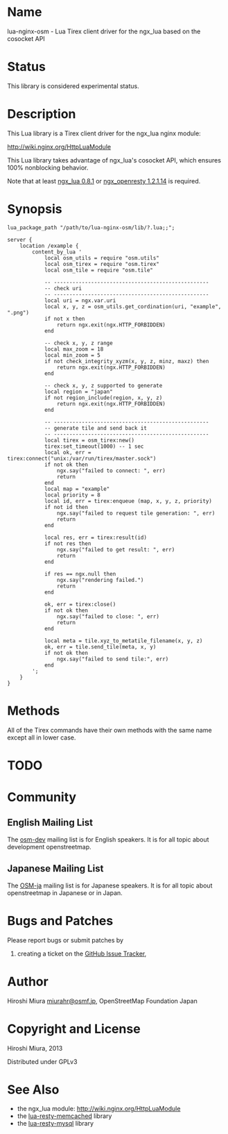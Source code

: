 Name
====

lua-nginx-osm - Lua Tirex client driver for the ngx_lua based on the cosocket API

Status
======

This library is considered experimental status.

Description
===========

This Lua library is a Tirex client driver for the ngx_lua nginx module:

http://wiki.nginx.org/HttpLuaModule

This Lua library takes advantage of ngx_lua's cosocket API, which ensures 
100% nonblocking behavior.

Note that at least [ngx_lua 0.8.1](https://github.com/chaoslawful/lua-nginx-module/tags) or [ngx_openresty 1.2.1.14](http://openresty.org/#Download) is required.

Synopsis
========

    lua_package_path "/path/to/lua-nginx-osm/lib/?.lua;;";

    server {
        location /example {
            content_by_lua '
                local osm_utils = require "osm.utils"
                local osm_tirex = require "osm.tirex"
                local osm_tile = require "osm.tile"
                
                -- --------------------------------------------------
                -- check uri
                -- --------------------------------------------------
                local uri = ngx.var.uri
                local x, y, z = osm_utils.get_cordination(uri, "example", ".png")
                if not x then
                    return ngx.exit(ngx.HTTP_FORBIDDEN)
                end
                
                -- check x, y, z range
                local max_zoom = 18
                local min_zoom = 5
                if not check_integrity_xyzm(x, y, z, minz, maxz) then
                    return ngx.exit(ngx.HTTP_FORBIDDEN)
                end
                
                -- check x, y, z supported to generate
                local region = "japan"
                if not region_include(region, x, y, z)
                    return ngx.exit(ngx.HTTP_FORBIDDEN)
                end
                
                -- --------------------------------------------------
                -- generate tile and send back it
                -- --------------------------------------------------
                local tirex = osm_tirex:new()
                tirex:set_timeout(1000) -- 1 sec
                local ok, err = tirex:connect("unix:/var/run/tirex/master.sock")
                if not ok then
                    ngx.say("failed to connect: ", err)
                    return
                end
                local map = "example"
                local priority = 8
                local id, err = tirex:enqueue (map, x, y, z, priority)
                if not id then
                    ngx.say("failed to request tile generation: ", err)
                    return
                end
    
                local res, err = tirex:result(id)
                if not res then
                    ngx.say("failed to get result: ", err)
                    return
                end
    
                if res == ngx.null then
                    ngx.say("rendering failed.")
                    return
                end
                
                ok, err = tirex:close()
                if not ok then
                    ngx.say("failed to close: ", err)
                    return
                end
                
                local meta = tile.xyz_to_metatile_filename(x, y, z)
                ok, err = tile.send_tile(meta, x, y)
                if not ok then
                    ngx.say("failed to send tile:", err)
                end
            ';
        }
    }

Methods
=======

All of the Tirex commands have their own methods with the same name except all in lower case.


TODO
====

Community
=========

English Mailing List
--------------------

The [osm-dev](https://lists.openstreetmap.org/lists/osm-dev) mailing list is for English speakers.
It is for all topic about development  openstreetmap.

Japanese Mailing List
--------------------

The [OSM-ja](https://lists.openstreetmap.org/lists/talk-ja) mailing list is for Japanese speakers.
It is for all topic about openstreetmap in Japanese or in Japan.

Bugs and Patches
================

Please report bugs or submit patches by

1. creating a ticket on the [GitHub Issue Tracker](http://github.com/miurahr/lua-nginx-osm/issues),

Author
======

Hiroshi Miura <miurahr@osmf.jp>, OpenStreetMap Foundation Japan

Copyright and License
=====================

Hiroshi Miura, 2013

Distributed under GPLv3

See Also
========
* the ngx_lua module: http://wiki.nginx.org/HttpLuaModule
* the [lua-resty-memcached](https://github.com/agentzh/lua-resty-memcached) library
* the [lua-resty-mysql](https://github.com/agentzh/lua-resty-mysql) library


